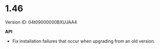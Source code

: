# 1.46

Version ID: 04t09000000BXUJAA4

**API**

-   Fix installation failures that occur when upgrading from an old version.

